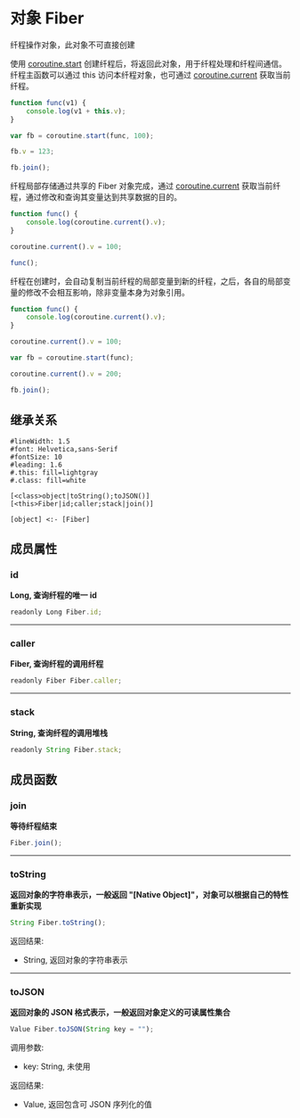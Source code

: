 # 对象 Fiber
纤程操作对象，此对象不可直接创建

使用 [coroutine.start](../../module/ifs/coroutine.md#start) 创建纤程后，将返回此对象，用于纤程处理和纤程间通信。
纤程主函数可以通过 this 访问本纤程对象，也可通过 [coroutine.current](../../module/ifs/coroutine.md#current) 获取当前纤程。

```JavaScript
function func(v1) {
    console.log(v1 + this.v);
}

var fb = coroutine.start(func, 100);

fb.v = 123;

fb.join();
```

纤程局部存储通过共享的 Fiber 对象完成，通过 [coroutine.current](../../module/ifs/coroutine.md#current) 获取当前纤程，通过修改和查询其变量达到共享数据的目的。

```JavaScript
function func() {
    console.log(coroutine.current().v);
}

coroutine.current().v = 100;

func();
```

纤程在创建时，会自动复制当前纤程的局部变量到新的纤程，之后，各自的局部变量的修改不会相互影响，除非变量本身为对象引用。

```JavaScript
function func() {
    console.log(coroutine.current().v);
}

coroutine.current().v = 100;

var fb = coroutine.start(func);

coroutine.current().v = 200;

fb.join();
```

## 继承关系
```uml
#lineWidth: 1.5
#font: Helvetica,sans-Serif
#fontSize: 10
#leading: 1.6
#.this: fill=lightgray
#.class: fill=white

[<class>object|toString();toJSON()]
[<this>Fiber|id;caller;stack|join()]

[object] <:- [Fiber]
```

## 成员属性
        
### id
**Long, 查询纤程的唯一 id**

```JavaScript
readonly Long Fiber.id;
```

--------------------------
### caller
**Fiber, 查询纤程的调用纤程**

```JavaScript
readonly Fiber Fiber.caller;
```

--------------------------
### stack
**String, 查询纤程的调用堆栈**

```JavaScript
readonly String Fiber.stack;
```

## 成员函数
        
### join
**等待纤程结束**

```JavaScript
Fiber.join();
```

--------------------------
### toString
**返回对象的字符串表示，一般返回 "[Native Object]"，对象可以根据自己的特性重新实现**

```JavaScript
String Fiber.toString();
```

返回结果:
* String, 返回对象的字符串表示

--------------------------
### toJSON
**返回对象的 JSON 格式表示，一般返回对象定义的可读属性集合**

```JavaScript
Value Fiber.toJSON(String key = "");
```

调用参数:
* key: String, 未使用

返回结果:
* Value, 返回包含可 JSON 序列化的值

